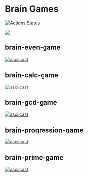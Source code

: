 # Brain Games

[![Actions Status](https://github.com/Mazday21/frontend-project-44/actions/workflows/hexlet-check.yml/badge.svg)](https://github.com/Mazday21/frontend-project-44/actions)

<a href="https://codeclimate.com/github/Mazday21/frontend-project-44/maintainability"><img src="https://api.codeclimate.com/v1/badges/fbc90de8a8df3e2bea1a/maintainability" /></a>

## brain-even-game

[![asciicast](https://asciinema.org/a/aqxT2OZk4jGVoNlTjxbvaxToz.svg)](https://asciinema.org/a/aqxT2OZk4jGVoNlTjxbvaxToz)

## brain-calc-game

[![asciicast](https://asciinema.org/a/nw2riEXNGsKjVFSw4ZbicwLqd.svg)](https://asciinema.org/a/nw2riEXNGsKjVFSw4ZbicwLqd)

## brain-gcd-game

[![asciicast](https://asciinema.org/a/ITwYTu07BUulTjLehbi34z9GE.svg)](https://asciinema.org/a/ITwYTu07BUulTjLehbi34z9GE)

## brain-progression-game

[![asciicast](https://asciinema.org/a/y0HXo0wqyVa2RoWN9g2P2d1a5.svg)](https://asciinema.org/a/y0HXo0wqyVa2RoWN9g2P2d1a5)

## brain-prime-game

[![asciicast](https://asciinema.org/a/Sp4qmGClociqefnyz4WFvoAQM.svg)](https://asciinema.org/a/Sp4qmGClociqefnyz4WFvoAQM)